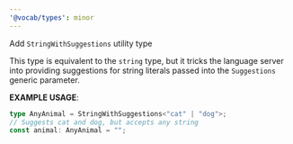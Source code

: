 ```yaml
---
'@vocab/types': minor
---
```


Add `StringWithSuggestions` utility type

This type is equivalent to the `string` type, but it tricks the language server into providing suggestions for string literals passed into the `Suggestions` generic parameter.

**EXAMPLE USAGE**:

```ts
type AnyAnimal = StringWithSuggestions<"cat" | "dog">;
// Suggests cat and dog, but accepts any string
const animal: AnyAnimal = "";
```

